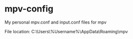 # mpv-config
My personal mpv.conf and input.conf files for mpv

File location: C:\\Users\\%Username%\\AppData\\Roaming\\mpv

